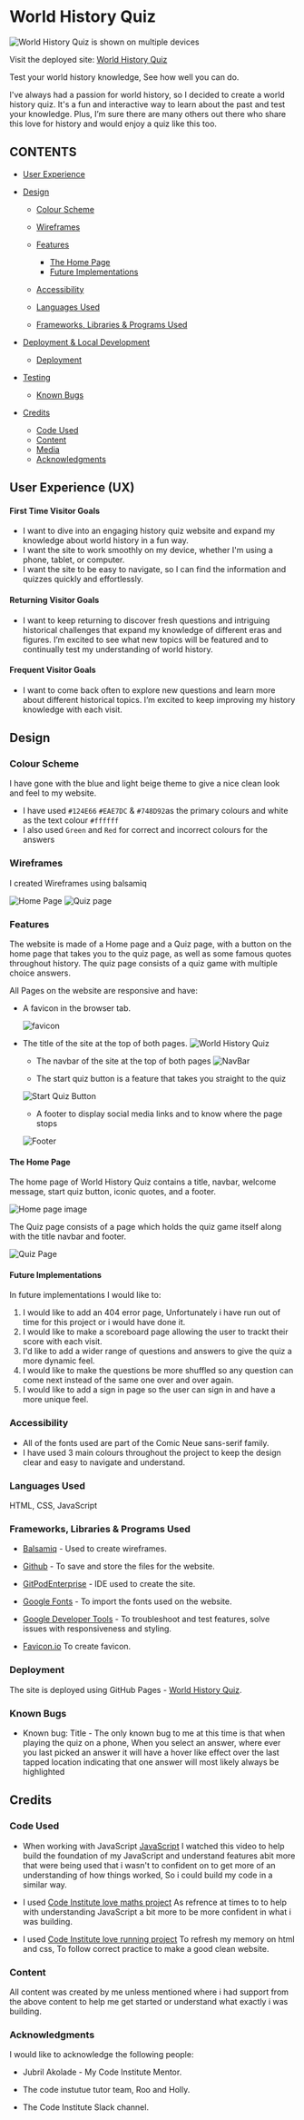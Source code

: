 # World History Quiz

![World History Quiz is shown on multiple devices](assets/images/am%20i%20responsive.png)

Visit the deployed site: [World History Quiz](https://ashley9368.github.io/History-Quiz/)

Test your world history knowledge, See how well you can do.

I've always had a passion for world history, so I decided to create a world history quiz. 
It's a fun and interactive way to learn about the past and test your knowledge. 
Plus, I’m sure there are many others out there who share this love for history and would enjoy a quiz like this too.

## CONTENTS

* [User Experience](#user-experience-ux)

* [Design](#design)
  * [Colour Scheme](#colour-scheme)
  * [Wireframes](#wireframes)
  * [Features](#features)
    * [The Home Page](#the-home-page)
    * [Future Implementations](#future-implementations)
  * [Accessibility](#accessibility)

  * [Languages Used](#languages-used)
  * [Frameworks, Libraries & Programs Used](#frameworks-libraries--programs-used)

* [Deployment & Local Development](#deployment--local-development)
  * [Deployment](#deployment)

* [Testing](#testing)
  * [Known Bugs](#known-bugs)
  
* [Credits](#credits)
  * [Code Used](#code-used)
  * [Content](#content)
  * [Media](#media)
  * [Acknowledgments](#acknowledgments)

## User Experience (UX)

#### First Time Visitor Goals

* I want to dive into an engaging history quiz website and expand my knowledge about world history in a fun way.
* I want the site to work smoothly on my device, whether I'm using a phone, tablet, or computer.
* I want the site to be easy to navigate, so I can find the information and quizzes quickly and effortlessly.

#### Returning Visitor Goals

* I want to keep returning to discover fresh questions and intriguing historical challenges that expand my knowledge of different eras and figures. I’m excited to see what new topics will be featured and to continually test my understanding of world history.

#### Frequent Visitor Goals

* I want to come back often to explore new questions and learn more about different historical topics. I’m excited to keep improving my history knowledge with each visit.

## Design

### Colour Scheme

I have gone with the blue and light beige theme to give a nice clean look and feel to my website.

* I have used `#124E66` `#EAE7DC` & `#748D92`as the primary colours and white as the text colour `#ffffff` 
* I also used `Green` and `Red` for correct and incorrect colours for the answers

### Wireframes

I created Wireframes using balsamiq

![Home Page](assets/images/wireframe-home-page.png)
![Quiz page](assets/images/wireframe-quiz-page.png)

### Features

The website is made of a Home page and a Quiz page, with a button on the home page that takes you to the quiz page, as well as some famous quotes throughout history. The quiz page consists of a quiz game with multiple choice answers. 

All Pages on the website are responsive and have:

* A favicon in the browser tab.

  ![favicon](assets/favicon/favicon-32x32.png)

* The title of the site at the top of both pages. 
  ![World History Quiz](assets/images/title.png)

  * The navbar of the site at the top of both pages
  ![NavBar](assets/images/navbar-img.png)
  
  * The start quiz button is a feature that takes you straight to the quiz
  
  ![Start Quiz Button](assets/images/start-quiz-btn.png)

  * A footer to display social media links and to know where the page stops

  ![Footer](assets/images/footer.png)

#### The Home Page

The home page of World History Quiz contains a title, navbar, welcome message, start quiz button, iconic quotes, and a footer.

![Home page image](assets/images/home-page.png)

The Quiz page consists of a page which holds the quiz game itself along with the title navbar and footer.

![Quiz Page](assets/images/quiz-page.png)

#### Future Implementations

In future implementations I would like to:

1. I would like to add an 404 error page, Unfortunately i have run out of time for this project or i would have done it.
2. I would like to make a scoreboard page allowing the user to trackt their score with each visit.
3. I'd like to add a wider range of questions and answers to give the quiz a more dynamic feel.
4. I would like to make the questions be more shuffled so any question can come next instead of the same one over and over again.
5. I would like to add a sign in page so the user can sign in and have a more unique feel.

### Accessibility

* All of the fonts used are part of the Comic Neue sans-serif family.
* I have used 3 main colours throughout the project to keep the design clear and easy to navigate and understand.

### Languages Used

HTML, CSS, JavaScript

### Frameworks, Libraries & Programs Used

* [Balsamiq](https://balsamiq.com/) - Used to create wireframes.

* [Github](https://github.com/) - To save and store the files for the website.

* [GitPodEnterprise](https://gitpod.io/) - IDE used to create the site.

* [Google Fonts](https://fonts.google.com/) - To import the fonts used on the website.

* [Google Developer Tools](https://developers.google.com/web/tools) - To troubleshoot and test features, solve issues with responsiveness and styling.

* [Favicon.io](https://favicon.io/) To create favicon.

### Deployment

The site is deployed using GitHub Pages - [World History Quiz](https://github.com/ashley9368/History-Quiz).

### Known Bugs

* Known bug: Title - The only known bug to me at this time is that when playing the quiz on a phone, When you select an answer, where ever you last picked an answer it will have a hover like effect over the last tapped location indicating that one answer will most likely always be highlighted

## Credits

### Code Used

* When working with JavaScript [JavaScript](https://www.youtube.com/watch?v=riDzcEQbX6k&t=1451s) I watched this video to help build the foundation of my JavaScript and understand features abit more that were being used that i wasn't to confident on to get more of an understanding of how things worked, So i could build my code in a similar way.

* I used [Code Institute love maths project](https://learn.codeinstitute.net/courses/course-v1:CodeInstitute+LM101+3/courseware/2d651bf3f23e48aeb9b9218871912b2e/a8ec361b95e94c25bf8a821654bd57bc/) As refrence at times to to help with understanding JavaScript a bit more to be more confident in what i was building.

* I used [Code Institute love running project](https://learn.codeinstitute.net/courses/course-v1:CodeInstitute+LRFX101+5/courseware/e805068059af42af87681032aa64053f/8703311af8594e9d83c32a580cd97a14/) To refresh my memory on html and css, To follow correct practice to make a good clean website. 

### Content

All content was created by me unless mentioned where i had support from the above content to help me get started or understand what exactly i was building.

### Acknowledgments

I would like to acknowledge the following people:

* Jubril Akolade - My Code Institute Mentor.

* The code instutue tutor team, Roo and Holly.

* The Code Institute Slack channel.